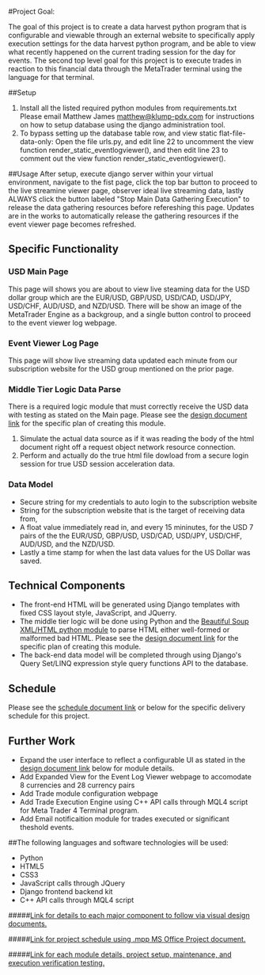 #Project Goal:

The goal of this project is to create a data harvest python program that is configurable and viewable through
an external website to specifically apply execution settings for the data harvest python program, and be able
to view what recently happened on the current trading session for the day for events. The second top level goal
for this project is to execute trades in reaction to this financial data through the MetaTrader terminal using the
language for that terminal.

##Setup
1. Install all the listed required python modules from requirements.txt
Please email Matthew James [matthew@klump-pdx.com](mailto:matthew@klump-pdx.com) for instructions on how to setup database using the django
administration tool.
2. To bypass setting up the database table row, and view static flat-file-data-only: Open the file urls.py, and edit
line 22 to uncomment the view function render_static_eventlogviewer(), and then edit line 23 to comment out the view
function render_static_eventlogviewer().

##Usage
After setup, execute django server within your virtual environment, navigate to the fist page, click the top bar
button to proceed to the live streamine viewer page, observer ideal live streaming data, lastly ALWAYS click the
button labeled "Stop Main Data Gathering Execution" to release the data gathering resources before refereshing
this page. Updates are in the works to automatically release the gathering resources if the event viewer page
becomes refreshed.

## Specific Functionality

### USD Main Page
This page will shows you are about to view live steaming data for the USD dollar group which are the EUR/USD,
GBP/USD, USD/CAD, USD/JPY, USD/CHF, AUD/USD, and NZD/USD.
There will be show an image of the MetaTrader Engine as a backgroup, and a single button control to proceed to
the event viewer log webpage.

### Event Viewer Log Page
This page will show live streaming data updated each minute from our subscription website for the USD group mentioned
on the prior page.

### Middle Tier Logic Data Parse
There is a required logic module that must correctly receive the USD data with testing as stated on the Main page.
Please see the [design document link](https://github.com/mklump/codeguild_finalproject_fxalarm/blob/master/Design_Docs/FX%20Alarm%20Project%20Scope.pdf) for the specific plan of creating this module.

1. Simulate the actual data source as if it was reading the body of the html document right off a request object network resource connection.
2. Perform and actually do the true html file dowload from a secure login session for true USD session acceleration data.

### Data Model
* Secure string for my credentials to auto login to the subscription website
* String for the subscription website that is the target of receiving data from,
* A float value immediately read in, and every 15 mininutes, for the USD 7 pairs of the the EUR/USD, GBP/USD, USD/CAD, USD/JPY,
USD/CHF, AUD/USD, and the NZD/USD.
* Lastly a time stamp for when the last data values for the US Dollar was saved.

## Technical Components
* The front-end HTML will be generated using Django templates with fixed CSS layout style, JavaScript, and JQuerry.
* The middle tier logic will be done using Python and the [Beautiful Soup XML/HTML python module](https://www.crummy.com/software/BeautifulSoup/bs4/doc/) to parse HTML either well-formed or
malformed bad HTML. Please see the [design document link](https://github.com/mklump/codeguild_finalproject_fxalarm/blob/master/Design_Docs/FX%20Alarm%20Project%20Scope.pdf) for the specific plan of creating this module.
* The back-end data model will be completed through using Django's Query Set/LINQ expression style query functions API to the
database.

## Schedule
Please see the [schedule document link](https://github.com/mklump/codeguild_finalproject_fxalarm/blob/master/Design_Docs/FXAlarm_Timeline_Proposal.pdf) or below for the specific delivery schedule for this project.

## Further Work
* Expand the user interface to reflect a configurable UI as stated in the [design document link](https://github.com/mklump/codeguild_finalproject_fxalarm/blob/master/Design_Docs/FX%20Alarm%20Project%20Scope.pdf) below for module details.
* Add Expanded View for the Event Log Viewer webpage to accomodate 8 currencies and 28 currency pairs
* Add Trade module configuration webpage
* Add Trade Execution Engine using C++ API calls through MQL4 script for Meta Trader 4 Terminal program.
* Add Email notificaition module for trades executed or significant theshold events.

##The following languages and software technologies will be used:
* Python
* HTML5
* CSS3
* JavaScript calls through JQuery
* Django frontend backend kit
* C++ API calls through MQL4 script

#####[Link for details to each major component to follow via visual design documents.](https://github.com/mklump/codeguild_finalproject_fxalarm/blob/master/Design_Docs/FX%20Alarm%20Project%20Scope.pdf)

#####[Link for project schedule using .mpp MS Office Project document.](https://github.com/mklump/codeguild_finalproject_fxalarm/blob/master/Design_Docs/FXAlarm_Timeline_Proposal.pdf)

#####[Link for each module details, project setup, maintenance, and execution verification testing.](https://github.com/mklump/codeguild_finalproject_fxalarm/blob/master/Design_Docs/FX%20Alarm%20Project%20Scope.pdf)